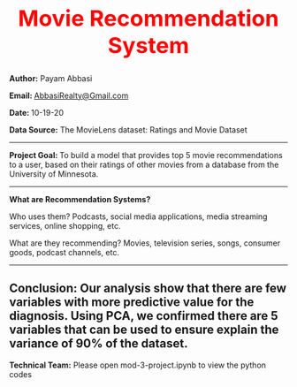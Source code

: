 <b><center> <h1 style="color:red;font-size:40px;"> Movie Recommendation System </b></h1></center>
---------------------------------------------------------------------------------------  
<b>Author:</b> Payam Abbasi

<b>Email: </b>AbbasiRealty@Gmail.com

<b>Date: </b>10-19-20

<b>Data Source:</b> 
The MovieLens dataset: Ratings and Movie Dataset

---------------------------------------------------------------------------------------
<b>Project Goal: </b> To build a model that provides top 5 movie recommendations to a user, based on their ratings of other movies from a database from the University of Minnesota.

---------------------------------------------------------------------------------------

<b>What are Recommendation Systems?</b>

Who uses them? Podcasts, social media applications, media streaming services, online shopping, etc.

What are they recommending? Movies, television series, songs, consumer goods, podcast channels, etc.




----------------------------------------------------------------------------------------------
Conclusion: Our analysis show that there are few variables with more predictive value for the diagnosis. Using PCA, we confirmed there are 5 variables that can be used to ensure explain the variance of 90% of the dataset.
----------------------------------------------------------------------------------------------
<b>Technical Team:</b> Please open mod-3-project.ipynb to view the python codes
